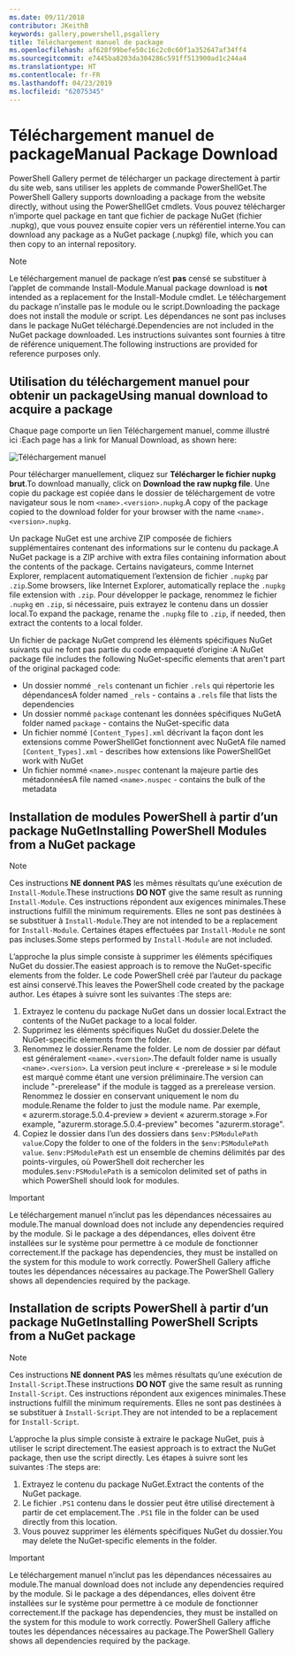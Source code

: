 ```yaml
---
ms.date: 09/11/2018
contributor: JKeithB
keywords: gallery,powershell,psgallery
title: Téléchargement manuel de package
ms.openlocfilehash: af628f99befe50c16c2c0c60f1a352647af34ff4
ms.sourcegitcommit: e7445ba8203da304286c591ff513900ad1c244a4
ms.translationtype: HT
ms.contentlocale: fr-FR
ms.lasthandoff: 04/23/2019
ms.locfileid: "62075345"
---
```

# <a name="manual-package-download"></a><span data-ttu-id="854c5-103">Téléchargement manuel de package</span><span class="sxs-lookup"><span data-stu-id="854c5-103">Manual Package Download</span></span>

<span data-ttu-id="854c5-104">PowerShell Gallery permet de télécharger un package directement à partir du site web, sans utiliser les applets de commande PowerShellGet.</span><span class="sxs-lookup"><span data-stu-id="854c5-104">The PowerShell Gallery supports downloading a package from the website directly, without using the PowerShellGet cmdlets.</span></span> <span data-ttu-id="854c5-105">Vous pouvez télécharger n’importe quel package en tant que fichier de package NuGet (fichier .nupkg), que vous pouvez ensuite copier vers un référentiel interne.</span><span class="sxs-lookup"><span data-stu-id="854c5-105">You can download any package as a NuGet package (.nupkg) file, which you can then copy to an internal repository.</span></span>

> [!NOTE]
> <span data-ttu-id="854c5-106">Le téléchargement manuel de package n’est **pas** censé se substituer à l’applet de commande Install-Module.</span><span class="sxs-lookup"><span data-stu-id="854c5-106">Manual package download is **not** intended as a replacement for the Install-Module cmdlet.</span></span>
> <span data-ttu-id="854c5-107">Le téléchargement du package n’installe pas le module ou le script.</span><span class="sxs-lookup"><span data-stu-id="854c5-107">Downloading the package does not install the module or script.</span></span> <span data-ttu-id="854c5-108">Les dépendances ne sont pas incluses dans le package NuGet téléchargé.</span><span class="sxs-lookup"><span data-stu-id="854c5-108">Dependencies are not included in the NuGet package downloaded.</span></span> <span data-ttu-id="854c5-109">Les instructions suivantes sont fournies à titre de référence uniquement.</span><span class="sxs-lookup"><span data-stu-id="854c5-109">The following instructions are provided for reference purposes only.</span></span>

## <a name="using-manual-download-to-acquire-a-package"></a><span data-ttu-id="854c5-110">Utilisation du téléchargement manuel pour obtenir un package</span><span class="sxs-lookup"><span data-stu-id="854c5-110">Using manual download to acquire a package</span></span>

<span data-ttu-id="854c5-111">Chaque page comporte un lien Téléchargement manuel, comme illustré ici :</span><span class="sxs-lookup"><span data-stu-id="854c5-111">Each page has a link for Manual Download, as shown here:</span></span>

![Téléchargement manuel](../../Images/packagedisplaypagewithpseditions.png)

<span data-ttu-id="854c5-113">Pour télécharger manuellement, cliquez sur **Télécharger le fichier nupkg brut**.</span><span class="sxs-lookup"><span data-stu-id="854c5-113">To download manually, click on **Download the raw nupkg file**.</span></span> <span data-ttu-id="854c5-114">Une copie du package est copiée dans le dossier de téléchargement de votre navigateur sous le nom `<name>.<version>.nupkg`.</span><span class="sxs-lookup"><span data-stu-id="854c5-114">A copy of the package copied to the download folder for your browser with the name `<name>.<version>.nupkg`.</span></span>

<span data-ttu-id="854c5-115">Un package NuGet est une archive ZIP composée de fichiers supplémentaires contenant des informations sur le contenu du package.</span><span class="sxs-lookup"><span data-stu-id="854c5-115">A NuGet package is a ZIP archive with extra files containing information about the contents of the package.</span></span> <span data-ttu-id="854c5-116">Certains navigateurs, comme Internet Explorer, remplacent automatiquement l’extension de fichier `.nupkg` par `.zip`.</span><span class="sxs-lookup"><span data-stu-id="854c5-116">Some browsers, like Internet Explorer, automatically replace the `.nupkg` file extension with `.zip`.</span></span> <span data-ttu-id="854c5-117">Pour développer le package, renommez le fichier `.nupkg` en `.zip`, si nécessaire, puis extrayez le contenu dans un dossier local.</span><span class="sxs-lookup"><span data-stu-id="854c5-117">To expand the package, rename the `.nupkg` file to `.zip`, if needed, then extract the contents to a local folder.</span></span>

<span data-ttu-id="854c5-118">Un fichier de package NuGet comprend les éléments spécifiques NuGet suivants qui ne font pas partie du code empaqueté d’origine :</span><span class="sxs-lookup"><span data-stu-id="854c5-118">A NuGet package file includes the following NuGet-specific elements that aren't part of the original packaged code:</span></span>

- <span data-ttu-id="854c5-119">Un dossier nommé `_rels` contenant un fichier `.rels` qui répertorie les dépendances</span><span class="sxs-lookup"><span data-stu-id="854c5-119">A folder named `_rels` - contains a `.rels` file that lists the dependencies</span></span>
- <span data-ttu-id="854c5-120">Un dossier nommé `package` contenant les données spécifiques NuGet</span><span class="sxs-lookup"><span data-stu-id="854c5-120">A folder named `package` - contains the NuGet-specific data</span></span>
- <span data-ttu-id="854c5-121">Un fichier nommé `[Content_Types].xml` décrivant la façon dont les extensions comme PowerShellGet fonctionnent avec NuGet</span><span class="sxs-lookup"><span data-stu-id="854c5-121">A file named `[Content_Types].xml` - describes how extensions like PowerShellGet work with NuGet</span></span>
- <span data-ttu-id="854c5-122">Un fichier nommé `<name>.nuspec` contenant la majeure partie des métadonnées</span><span class="sxs-lookup"><span data-stu-id="854c5-122">A file named `<name>.nuspec` - contains the bulk of the metadata</span></span>

## <a name="installing-powershell-modules-from-a-nuget-package"></a><span data-ttu-id="854c5-123">Installation de modules PowerShell à partir d’un package NuGet</span><span class="sxs-lookup"><span data-stu-id="854c5-123">Installing PowerShell Modules from a NuGet package</span></span>

> [!NOTE]
> <span data-ttu-id="854c5-124">Ces instructions **NE donnent PAS** les mêmes résultats qu’une exécution de `Install-Module`.</span><span class="sxs-lookup"><span data-stu-id="854c5-124">These instructions **DO NOT** give the same result as running `Install-Module`.</span></span> <span data-ttu-id="854c5-125">Ces instructions répondent aux exigences minimales.</span><span class="sxs-lookup"><span data-stu-id="854c5-125">These instructions fulfill the minimum requirements.</span></span> <span data-ttu-id="854c5-126">Elles ne sont pas destinées à se substituer à `Install-Module`.</span><span class="sxs-lookup"><span data-stu-id="854c5-126">They are not intended to be a replacement for `Install-Module`.</span></span> <span data-ttu-id="854c5-127">Certaines étapes effectuées par `Install-Module` ne sont pas incluses.</span><span class="sxs-lookup"><span data-stu-id="854c5-127">Some steps performed by `Install-Module` are not included.</span></span>

<span data-ttu-id="854c5-128">L’approche la plus simple consiste à supprimer les éléments spécifiques NuGet du dossier.</span><span class="sxs-lookup"><span data-stu-id="854c5-128">The easiest approach is to remove the NuGet-specific elements from the folder.</span></span> <span data-ttu-id="854c5-129">Le code PowerShell créé par l’auteur du package est ainsi conservé.</span><span class="sxs-lookup"><span data-stu-id="854c5-129">This leaves the PowerShell code created by the package author.</span></span> <span data-ttu-id="854c5-130">Les étapes à suivre sont les suivantes :</span><span class="sxs-lookup"><span data-stu-id="854c5-130">The steps are:</span></span>

1. <span data-ttu-id="854c5-131">Extrayez le contenu du package NuGet dans un dossier local.</span><span class="sxs-lookup"><span data-stu-id="854c5-131">Extract the contents of the NuGet package to a local folder.</span></span>
2. <span data-ttu-id="854c5-132">Supprimez les éléments spécifiques NuGet du dossier.</span><span class="sxs-lookup"><span data-stu-id="854c5-132">Delete the NuGet-specific elements from the folder.</span></span>
3. <span data-ttu-id="854c5-133">Renommez le dossier.</span><span class="sxs-lookup"><span data-stu-id="854c5-133">Rename the folder.</span></span> <span data-ttu-id="854c5-134">Le nom de dossier par défaut est généralement `<name>.<version>`.</span><span class="sxs-lookup"><span data-stu-id="854c5-134">The default folder name is usually `<name>.<version>`.</span></span> <span data-ttu-id="854c5-135">La version peut inclure « -prerelease » si le module est marqué comme étant une version préliminaire.</span><span class="sxs-lookup"><span data-stu-id="854c5-135">The version can include "-prerelease" if the module is tagged as a prerelease version.</span></span> <span data-ttu-id="854c5-136">Renommez le dossier en conservant uniquement le nom du module.</span><span class="sxs-lookup"><span data-stu-id="854c5-136">Rename the folder to just the module name.</span></span> <span data-ttu-id="854c5-137">Par exemple, « azurerm.storage.5.0.4-preview » devient « azurerm.storage ».</span><span class="sxs-lookup"><span data-stu-id="854c5-137">For example, "azurerm.storage.5.0.4-preview" becomes "azurerm.storage".</span></span>
4. <span data-ttu-id="854c5-138">Copiez le dossier dans l’un des dossiers dans `$env:PSModulePath value`.</span><span class="sxs-lookup"><span data-stu-id="854c5-138">Copy the folder to one of the folders in the `$env:PSModulePath value`.</span></span> <span data-ttu-id="854c5-139">`$env:PSModulePath` est un ensemble de chemins délimités par des points-virgules, où PowerShell doit rechercher les modules.</span><span class="sxs-lookup"><span data-stu-id="854c5-139">`$env:PSModulePath` is a semicolon delimited set of paths in which PowerShell should look for modules.</span></span>

> [!IMPORTANT]
> <span data-ttu-id="854c5-140">Le téléchargement manuel n’inclut pas les dépendances nécessaires au module.</span><span class="sxs-lookup"><span data-stu-id="854c5-140">The manual download does not include any dependencies required by the module.</span></span> <span data-ttu-id="854c5-141">Si le package a des dépendances, elles doivent être installées sur le système pour permettre à ce module de fonctionner correctement.</span><span class="sxs-lookup"><span data-stu-id="854c5-141">If the package has dependencies, they must be installed on the system for this module to work correctly.</span></span> <span data-ttu-id="854c5-142">PowerShell Gallery affiche toutes les dépendances nécessaires au package.</span><span class="sxs-lookup"><span data-stu-id="854c5-142">The PowerShell Gallery shows all dependencies required by the package.</span></span>

## <a name="installing-powershell-scripts-from-a-nuget-package"></a><span data-ttu-id="854c5-143">Installation de scripts PowerShell à partir d’un package NuGet</span><span class="sxs-lookup"><span data-stu-id="854c5-143">Installing PowerShell Scripts from a NuGet package</span></span>

> [!NOTE]
> <span data-ttu-id="854c5-144">Ces instructions **NE donnent PAS** les mêmes résultats qu’une exécution de `Install-Script`.</span><span class="sxs-lookup"><span data-stu-id="854c5-144">These instructions **DO NOT** give the same result as running `Install-Script`.</span></span> <span data-ttu-id="854c5-145">Ces instructions répondent aux exigences minimales.</span><span class="sxs-lookup"><span data-stu-id="854c5-145">These instructions fulfill the minimum requirements.</span></span> <span data-ttu-id="854c5-146">Elles ne sont pas destinées à se substituer à `Install-Script`.</span><span class="sxs-lookup"><span data-stu-id="854c5-146">They are not intended to be a replacement for `Install-Script`.</span></span>

<span data-ttu-id="854c5-147">L’approche la plus simple consiste à extraire le package NuGet, puis à utiliser le script directement.</span><span class="sxs-lookup"><span data-stu-id="854c5-147">The easiest approach is to extract the NuGet package, then use the script directly.</span></span> <span data-ttu-id="854c5-148">Les étapes à suivre sont les suivantes :</span><span class="sxs-lookup"><span data-stu-id="854c5-148">The steps are:</span></span>

1. <span data-ttu-id="854c5-149">Extrayez le contenu du package NuGet.</span><span class="sxs-lookup"><span data-stu-id="854c5-149">Extract the contents of the NuGet package.</span></span>
2. <span data-ttu-id="854c5-150">Le fichier `.PS1` contenu dans le dossier peut être utilisé directement à partir de cet emplacement.</span><span class="sxs-lookup"><span data-stu-id="854c5-150">The `.PS1` file in the folder can be used directly from this location.</span></span>
3. <span data-ttu-id="854c5-151">Vous pouvez supprimer les éléments spécifiques NuGet du dossier.</span><span class="sxs-lookup"><span data-stu-id="854c5-151">You may delete the NuGet-specific elements in the folder.</span></span>

> [!IMPORTANT]
> <span data-ttu-id="854c5-152">Le téléchargement manuel n’inclut pas les dépendances nécessaires au module.</span><span class="sxs-lookup"><span data-stu-id="854c5-152">The manual download does not include any dependencies required by the module.</span></span> <span data-ttu-id="854c5-153">Si le package a des dépendances, elles doivent être installées sur le système pour permettre à ce module de fonctionner correctement.</span><span class="sxs-lookup"><span data-stu-id="854c5-153">If the package has dependencies, they must be installed on the system for this module to work correctly.</span></span> <span data-ttu-id="854c5-154">PowerShell Gallery affiche toutes les dépendances nécessaires au package.</span><span class="sxs-lookup"><span data-stu-id="854c5-154">The PowerShell Gallery shows all dependencies required by the package.</span></span>
